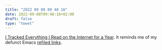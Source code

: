 ```yaml
---
title: "2022 09 08 09 48 16"
date: 2022-09-08T09:48:16+02:00
draft: false
type: "tweet"
---
```


[I Tracked Everything I Read on the Internet for a Year](https://www.tdpain.net/blog/a-year-of-reading). It reminds me of my defunct Emacs [refiled links](/pub/urls.html).
